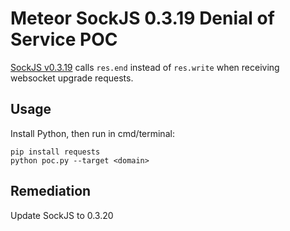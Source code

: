 # Meteor SockJS 0.3.19 Denial of Service POC
[SockJS v0.3.19](https://github.com/sockjs/sockjs-node/issues/252) calls `res.end` instead of `res.write` when receiving websocket upgrade requests.


## Usage
Install Python, then run in cmd/terminal:
```
pip install requests
python poc.py --target <domain>
```

## Remediation
Update SockJS to 0.3.20